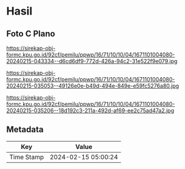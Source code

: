 # Hasil

## Foto C Plano

https://sirekap-obj-formc.kpu.go.id/92cf/pemilu/ppwp/16/71/10/10/04/1671101004080-20240215-043334--d6cd6df9-772d-426a-94c2-31e522f9e079.jpg

https://sirekap-obj-formc.kpu.go.id/92cf/pemilu/ppwp/16/71/10/10/04/1671101004080-20240215-035053--49126e0e-b49d-494e-849e-e59fc5276a80.jpg

https://sirekap-obj-formc.kpu.go.id/92cf/pemilu/ppwp/16/71/10/10/04/1671101004080-20240215-035206--18d192c3-211a-492d-af69-ee2c75ad47a2.jpg


## Metadata

| Key        | Value               |
| ---------- | ------------------- |
| Time Stamp | 2024-02-15 05:00:24 |



